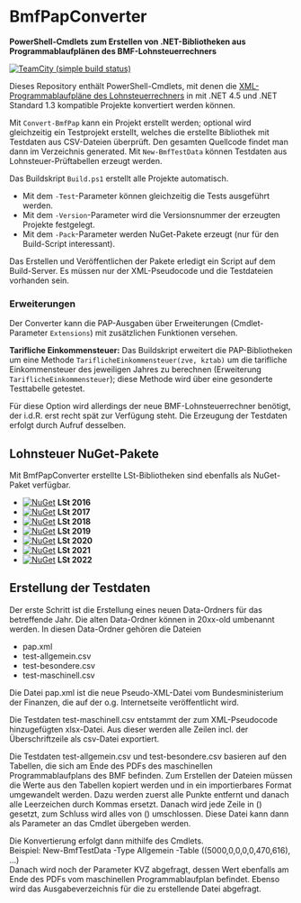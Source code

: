 # BmfPapConverter
**PowerShell-Cmdlets zum Erstellen von .NET-Bibliotheken aus Programmablaufplänen des BMF-Lohnsteuerrechners**

[![TeamCity (simple build status)](https://img.shields.io/teamcity/https/build.service-dataline.de/s/OpenSource_DatalineTaxBmfPapConverter.svg)]()

Dieses Repository enthält PowerShell-Cmdlets, mit denen die [XML-Programmablaufpläne des Lohnsteuerrechners](https://www.bmf-steuerrechner.de/) in mit .NET 4.5 und .NET Standard 1.3 kompatible Projekte konvertiert werden können.

Mit ```Convert-BmfPap``` kann ein Projekt erstellt werden; optional wird gleichzeitig ein Testprojekt erstellt, welches die erstellte Bibliothek mit Testdaten aus CSV-Dateien überprüft. Den gesamten Quellcode findet man dann im Verzeichnis generated.
Mit ```New-BmfTestData``` können Testdaten aus Lohnsteuer-Prüftabellen erzeugt werden.

Das Buildskript ```Build.ps1``` erstellt alle Projekte automatisch. 
* Mit dem ```-Test```-Parameter können gleichzeitig die Tests ausgeführt werden. 
* Mit dem ```-Version```-Parameter wird die Versionsnummer der erzeugten Projekte festgelegt. 
* Mit dem ```-Pack```-Parameter werden NuGet-Pakete erzeugt (nur für den Build-Script interessant).

Das Erstellen und Veröffentlichen der Pakete erledigt ein Script auf dem Build-Server. Es müssen nur der XML-Pseudocode und die Testdateien vorhanden sein.

### Erweiterungen

Der Converter kann die PAP-Ausgaben über Erweiterungen (Cmdlet-Parameter ```Extensions```) mit zusätzlichen Funktionen versehen.

**Tarifliche Einkommensteuer:** Das Buildskript erweitert die PAP-Bibliotheken um eine Methode ```TariflicheEinkommensteuer(zve, kztab)``` um die tarifliche Einkommensteuer des jeweiligen Jahres zu berechnen (Erweiterung ```TariflicheEinkommensteuer```); diese Methode wird über eine gesonderte Testtabelle getestet.

Für diese Option wird allerdings der neue BMF-Lohnsteuerrechner benötigt, der i.d.R. erst recht spät zur Verfügung steht. Die Erzeugung der Testdaten erfolgt durch Aufruf desselben.

## Lohnsteuer NuGet-Pakete
Mit BmfPapConverter erstellte LSt-Bibliotheken sind ebenfalls als NuGet-Paket verfügbar.

* [![NuGet](https://img.shields.io/nuget/v/Dataline.Tax.LSt2016.svg)](https://www.nuget.org/packages/Dataline.Tax.LSt2016/) **LSt 2016**
* [![NuGet](https://img.shields.io/nuget/v/Dataline.Tax.LSt2017.svg)](https://www.nuget.org/packages/Dataline.Tax.LSt2017/) **LSt 2017**
* [![NuGet](https://img.shields.io/nuget/v/Dataline.Tax.LSt2018.svg)](https://www.nuget.org/packages/Dataline.Tax.LSt2018/) **LSt 2018**
* [![NuGet](https://img.shields.io/nuget/v/Dataline.Tax.LSt2019.svg)](https://www.nuget.org/packages/Dataline.Tax.LSt2019/) **LSt 2019**
* [![NuGet](https://img.shields.io/nuget/v/Dataline.Tax.LSt2020.svg)](https://www.nuget.org/packages/Dataline.Tax.LSt2020/) **LSt 2020**
* [![NuGet](https://img.shields.io/nuget/v/Dataline.Tax.LSt2021.svg)](https://www.nuget.org/packages/Dataline.Tax.LSt2021/) **LSt 2021**
* [![NuGet](https://img.shields.io/nuget/v/Dataline.Tax.LSt2022.svg)](https://www.nuget.org/packages/Dataline.Tax.LSt2022/) **LSt 2022**


## Erstellung der Testdaten
Der erste Schritt ist die Erstellung eines neuen Data-Ordners für das betreffende Jahr. Die alten Data-Ordner können in 20xx-old umbenannt werden. In diesen Data-Ordner gehören die Dateien
* pap.xml
* test-allgemein.csv
* test-besondere.csv
* test-maschinell.csv

Die Datei pap.xml ist die neue Pseudo-XML-Datei vom Bundesministerium der Finanzen, die auf der o.g. Internetseite veröffentlicht wird.

Die Testdaten test-maschinell.csv entstammt der zum XML-Pseudocode hinzugefügten xlsx-Datei. Aus dieser werden alle Zeilen incl. der Überschriftzeile als csv-Datei exportiert.

Die Testdaten test-allgemein.csv und test-besondere.csv basieren auf den Tabellen, die sich am Ende des PDFs des maschinellen Programmablaufplans des BMF befinden. 
Zum Erstellen der Dateien müssen die Werte aus den Tabellen kopiert werden und in ein importierbares Format umgewandelt werden. Dazu werden zuerst alle Punkte entfernt und danach alle Leerzeichen durch Kommas ersetzt.
Danach wird jede Zeile in () gesetzt, zum Schluss wird alles von () umschlossen. Diese Datei kann dann als Parameter an das Cmdlet übergeben werden.

Die Konvertierung erfolgt dann mithilfe des Cmdlets.  
Beispiel: New-BmfTestData -Type Allgemein -Table ((5000,0,0,0,0,470,616), ...)  
Danach wird noch der Parameter KVZ abgefragt, dessen Wert ebenfalls am Ende des PDFs vom maschinellen Programmablaufplan befindet. Ebenso wird das Ausgabeverzeichnis für die zu erstellende Datei abgefragt.
